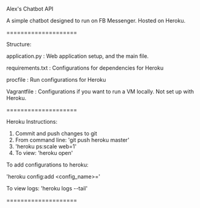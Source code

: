 Alex's Chatbot API

A simple chatbot designed to run on FB Messenger.  Hosted on Heroku.

====================

Structure:

application.py   : Web application setup, and the main file.

requirements.txt : Configurations for dependencies for Heroku

procfile         : Run configurations for Heroku

Vagrantfile      : Configurations if you want to run a VM locally.  Not set up with Heroku.

====================

Heroku Instructions:

1. Commit and push changes to git
2. From command line: 'git push heroku master'
3. 'heroku ps:scale web=1'
4. To view: 'heroku open'

To add configurations to heroku:

  'heroku config:add <config_name>=<value>'

To view logs:
  'heroku logs --tail'

====================
